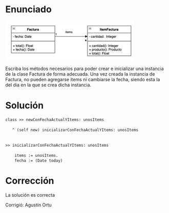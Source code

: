 # Enunciado

![UML](Pregunta3.png)

Escriba los métodos necesarios para poder crear e inicializar una instancia de la clase Factura de forma adecuada. Una vez creada la instancia de Factura, no pueden agregarse items ni cambiarse la fecha, siendo esta la del dia en la que se crea dicha instancia.

# Solución

```smalltalk
class >> newConFechaActualYItems: unosItems

   ^ (self new) inicializarConFechaActualYItems: unosItems


>> inicializarConFechaActualYItems: unosItems

    items := unosItems.
    fecha := (Date today)
```

# Corrección

La solución es correcta

Corrigió: Agustín Ortu